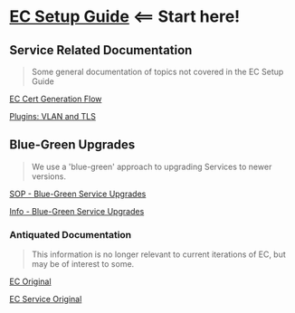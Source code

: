 # [EC Setup Guide](https://enterprise-connect.github.io/documentation/ec-guide) <== Start here!

## Service Related Documentation

> Some general documentation of topics not covered in the EC Setup Guide

[EC Cert Generation Flow](https://enterprise-connect.github.io/documentation/README.cert)

[Plugins: VLAN and TLS](https://enterprise-connect.github.io/documentation/plugins)

## Blue-Green Upgrades 

> We use a 'blue-green' approach to upgrading Services to newer versions. 

[SOP - Blue-Green Service Upgrades](https://enterprise-connect.github.io/documentation/SOP_upgrades)

[Info - Blue-Green Service Upgrades](https://enterprise-connect.github.io/documentation/info_upgrades)

### Antiquated Documentation 
 
> This information is no longer relevant to current iterations of EC, but may be of interest to some. 

[EC Original](https://enterprise-connect.github.io/documentation/README.origin)

[EC Service Original](https://enterprise-connect.github.io/documentation/README.predix.service)